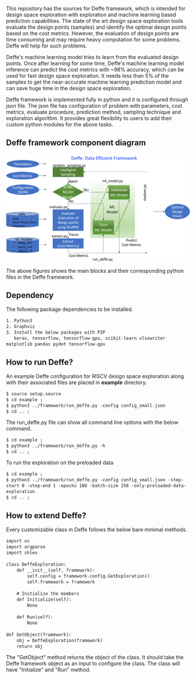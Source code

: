 This repository has the sources for Deffe framework, which is intended for design space exploration with exploration and machine learning based prediction capabilities. The state of the art design space exploration tools evaluate the design points (samples) and identify the optimal design points based on the cost metrics. However, the evaluation of design points are time consuming and may require heavy computation for some problems. Deffe will help for such problems. 

Deffe's machine learning model tries to learn from the evaluated design points. Once after learning for some time, Deffe's machine learning model inference can predict the cost metrics with ~98% accuracy, which can be used for fast design space exploration. It needs less than 5% of the samples to get the near-accurate machine learning prediction model and can save huge time in the design space exploration. 

Deffe framework is implemented fully in python and it is configured through json file. The json file has configuration of problem with parameters, cost metrics, evaluate procedure, prediction method, sampling technique and exploration algorithm. It provides great flexibility to users to add their custom python modules for the above tasks. 

## Deffe framework component diagram
![header image](docs/deffe-block-diagram.svg)

The above figures shows the main blocks and their corresponding python files in the Deffe framework.

## Dependency 
The following package dependencies to be installed.
```
1. Python3
2. Graphviz 
3. Install the below packages with PIP 
   keras, tensorflow, tensorflow-gpu, scikit-learn xlsxwriter matplotlib pandas pydot tensorflow-gpu
```

## How to run Deffe?
An example Deffe configuration for RISCV design space exploration along with their associated files are placed in <b>example</b> directory. 
```
$ source setup.source
$ cd example ; 
$ python3 ../framework/run_deffe.py -config config_small.json
$ cd .. ;
```

The run_deffe.py file can show all command line options with the below command.
```
$ cd example ;
$ python3 ../framework/run_deffe.py -h
$ cd .. ;
```

To run the exploration on the preloaded data
```
$ cd example ;
$ python3 ../framework/run_deffe.py -config config_small.json -step-start 0 -step-end 1 -epochs 100 -batch-size 256 -only-preloaded-data-exploration
$ cd .. ;
```

## How to extend Deffe?
Every customizable class in Deffe follows the below bare minimal methods.
```
import os
import argparse
import shlex

class DeffeExploration:
    def __init__(self, framework):
        self.config = framework.config.GetExploration()
        self.framework = framework

    # Initialize the members
    def Initialize(self):
        None

    def Run(self):
        None

def GetObject(framework):
    obj = DeffeExploration(framework)
    return obj
```

The "GetObject" method returns the object of the class. It should take the Deffe framework object as an input to configure the class. The class will have "Initialize" and "Run" method. 





